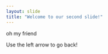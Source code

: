 ```yaml
---
layout: slide
title: "Welcome to our second slide!"
---
```

oh my friend

Use the left arrow to go back!
